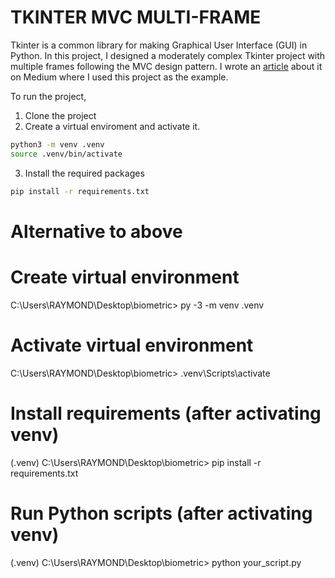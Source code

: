 # TKINTER MVC MULTI-FRAME

Tkinter is a common library for making Graphical User Interface (GUI) in Python. In this project, I designed a moderately complex Tkinter project with multiple frames following the MVC design pattern. I wrote an [article](https://nazmul-ahsan.medium.com/how-to-organize-multi-frame-tkinter-application-with-mvc-pattern-79247efbb02b) about it on Medium where I used this project as the example.

To run the project,

1. Clone the project
2. Create a virtual enviroment and activate it.

```bash
python3 -m venv .venv
source .venv/bin/activate
```

3. Install the required packages

```bash
pip install -r requirements.txt
```

# Alternative to above

# Create virtual environment
C:\Users\RAYMOND\Desktop\biometric> py -3 -m venv .venv

# Activate virtual environment
C:\Users\RAYMOND\Desktop\biometric> .venv\Scripts\activate

# Install requirements (after activating venv)
(.venv) C:\Users\RAYMOND\Desktop\biometric> pip install -r requirements.txt

# Run Python scripts (after activating venv)
(.venv) C:\Users\RAYMOND\Desktop\biometric> python your_script.py

